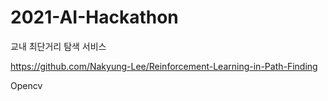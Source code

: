 # 2021-AI-Hackathon
교내 최단거리 탐색 서비스

https://github.com/Nakyung-Lee/Reinforcement-Learning-in-Path-Finding

Opencv
